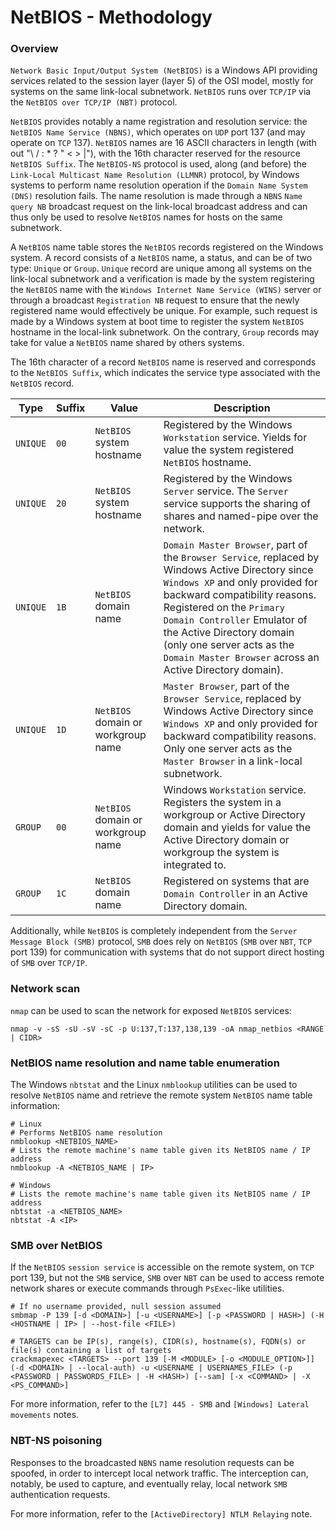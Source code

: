 # NetBIOS - Methodology

### Overview

`Network Basic Input/Output System (NetBIOS)` is a Windows API providing
services related to the session layer (layer 5) of the OSI model, mostly for
systems on the same link-local subnetwork. `NetBIOS` runs over `TCP/IP` via
the `NetBIOS over TCP/IP (NBT)` protocol.

`NetBIOS` provides notably a name registration and resolution service: the
`NetBIOS Name Service (NBNS)`, which operates on `UDP` port 137 (and may
operate on `TCP` 137). `NetBIOS` names are 16 ASCII characters in length (with
out "\ / : * ? " < > |"), with the 16th character reserved for the resource
`NetBIOS Suffix`. The `NetBIOS-NS` protocol is used, along (and before) the
`Link-Local Multicast Name Resolution (LLMNR)` protocol, by Windows systems to
perform name resolution operation if the `Domain Name System (DNS)` resolution
fails. The name resolution is made through a `NBNS` `Name query NB` broadcast
request on the link-local broadcast address and can thus only be used to
resolve `NetBIOS` names for hosts on the same subnetwork.

A `NetBIOS` name table stores the `NetBIOS` records registered on the Windows
system. A record consists of a `NetBIOS` name, a status, and can be of two
type: `Unique` or `Group`. `Unique` record are unique among all systems on the
link-local subnetwork and a verification is made by the system registering the
`NetBIOS` name with the `Windows Internet Name Service (WINS)` server or
through a broadcast `Registration NB` request to ensure that the newly
registered name would effectively be unique. For example, such request is made
by a Windows system at boot time to register the system `NetBIOS` hostname in
the local-link subnetwork. On the contrary, `Group` records may take for value
a `NetBIOS` name shared by others systems.

The 16th character of a record `NetBIOS` name is reserved and corresponds to
the `NetBIOS Suffix`, which indicates the service type associated with the
`NetBIOS` record.

| Type | Suffix | Value | Description |
|------|--------|-------|-------------|
| `UNIQUE` | `00` | `NetBIOS` system hostname | Registered by the Windows `Workstation` service. Yields for value the system registered `NetBIOS` hostname. |
| `UNIQUE` | `20` | `NetBIOS` system hostname |  Registered by the Windows `Server` service. The `Server` service supports the sharing of shares and named-pipe over the network. |
| `UNIQUE` | `1B` | `NetBIOS` domain name | `Domain Master Browser`, part of the `Browser Service`, replaced by Windows Active Directory since `Windows XP` and only provided for backward compatibility reasons. Registered on the `Primary Domain Controller` Emulator of the Active Directory domain (only one server acts as the `Domain Master Browser` across an Active Directory domain). |   
| `UNIQUE` | `1D` | `NetBIOS` domain or workgroup name | `Master Browser`, part of the `Browser Service`,  replaced by Windows Active Directory since `Windows XP` and only provided for backward compatibility reasons. Only one server acts as the `Master Browser` in a link-local subnetwork. |
| `GROUP` | `00` | `NetBIOS` domain or workgroup name | Windows `Workstation` service. Registers the system in a workgroup or Active Directory domain and yields for value the Active Directory domain or workgroup the system is integrated to. |
| `GROUP` | `1C` | `NetBIOS` domain name | Registered on systems that are `Domain Controller` in an Active Directory domain. |

Additionally, while `NetBIOS` is completely independent from the `Server
Message Block (SMB)` protocol, `SMB` does rely on `NetBIOS` (`SMB` over `NBT`,
`TCP` port 139) for communication with systems that do not support direct
hosting of `SMB` over `TCP/IP`.

### Network scan

`nmap` can be used to scan the network for exposed `NetBIOS` services:

```
nmap -v -sS -sU -sV -sC -p U:137,T:137,138,139 -oA nmap_netbios <RANGE | CIDR>
```

### NetBIOS name resolution and name table enumeration

The Windows `nbtstat` and the Linux `nmblookup` utilities can be used to
resolve `NetBIOS` name and retrieve the remote system `NetBIOS` name table
information:

```
# Linux
# Performs NetBIOS name resolution
nmblookup <NETBIOS_NAME>
# Lists the remote machine's name table given its NetBIOS name / IP address
nmblookup -A <NETBIOS_NAME | IP>

# Windows
# Lists the remote machine's name table given its NetBIOS name / IP address
nbtstat -a <NETBIOS_NAME>
nbtstat -A <IP>
```

### SMB over NetBIOS

If the `NetBIOS` `session service` is accessible on the remote system, on
`TCP` port 139, but not the `SMB` service, `SMB` over `NBT` can be used to
access remote network shares or execute commands through `PsExec`-like
utilities.

```
# If no username provided, null session assumed
smbmap -P 139 [-d <DOMAIN>] [-u <USERNAME>] [-p <PASSWORD | HASH>] (-H <HOSTNAME | IP> | --host-file <FILE>)  

# TARGETS can be IP(s), range(s), CIDR(s), hostname(s), FQDN(s) or file(s) containing a list of targets
crackmapexec <TARGETS> --port 139 [-M <MODULE> [-o <MODULE_OPTION>]] (-d <DOMAIN> | --local-auth) -u <USERNAME | USERNAMES_FILE> (-p <PASSWORD | PASSWORDS_FILE> | -H <HASH>) [--sam] [-x <COMMAND> | -X <PS_COMMAND>]
```

For more information, refer to the `[L7] 445 - SMB` and `[Windows] Lateral
movements` notes.

### NBT-NS poisoning

Responses to the broadcasted `NBNS` name resolution requests can be spoofed,
in order to intercept local network traffic. The interception can, notably, be
used to capture, and eventually relay, local network `SMB` authentication
requests.

For more information, refer to the `[ActiveDirectory] NTLM Relaying` note.     
